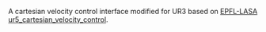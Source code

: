 A cartesian velocity control interface modified for UR3 based on [EPFL-LASA ur5_cartesian_velocity_control](https://github.com/epfl-lasa/ridgeback_ur5_controller/tree/devel/ur5_cartesian_velocity_control).
